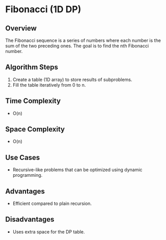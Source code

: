 # Fibonacci (1D DP)

## Overview
The Fibonacci sequence is a series of numbers where each number is the sum of the two preceding ones. The goal is to find the nth Fibonacci number.

## Algorithm Steps
1. Create a table (1D array) to store results of subproblems.
2. Fill the table iteratively from 0 to n.

## Time Complexity
- O(n)

## Space Complexity
- O(n)

## Use Cases
- Recursive-like problems that can be optimized using dynamic programming.

## Advantages
- Efficient compared to plain recursion.

## Disadvantages
- Uses extra space for the DP table.


